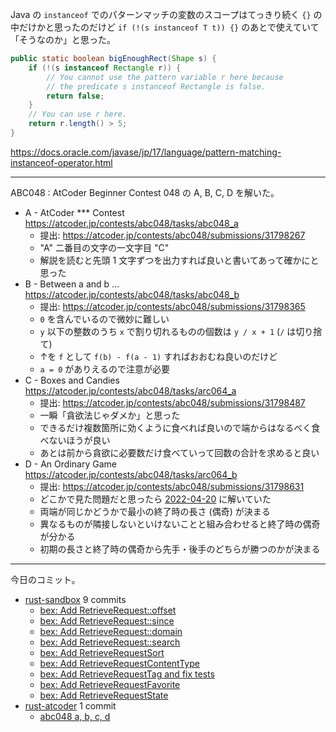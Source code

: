 Java の `instanceof` でのパターンマッチの変数のスコープはてっきり続く `{}` の中だけかと思ったのだけど `if (!(s instanceof T t)) {}` のあとで使えていて「そうなのか」と思った。

```java
public static boolean bigEnoughRect(Shape s) {
    if (!(s instanceof Rectangle r)) {
        // You cannot use the pattern variable r here because
        // the predicate s instanceof Rectangle is false.
        return false;
    }
    // You can use r here.
    return r.length() > 5;
}
```

<https://docs.oracle.com/javase/jp/17/language/pattern-matching-instanceof-operator.html>

---

ABC048 : AtCoder Beginner Contest 048 の A, B, C, D を解いた。

- A - AtCoder *** Contest
  <https://atcoder.jp/contests/abc048/tasks/abc048_a>
  - 提出: <https://atcoder.jp/contests/abc048/submissions/31798267>
  - "A" 二番目の文字の一文字目 "C"
  - 解説を読むと先頭 1 文字ずつを出力すれば良いと書いてあって確かにと思った
- B - Between a and b ...
  <https://atcoder.jp/contests/abc048/tasks/abc048_b>
  - 提出: <https://atcoder.jp/contests/abc048/submissions/31798365>
  - `0` を含んでいるので微妙に難しい
  - `y` 以下の整数のうち `x` で割り切れるものの個数は `y / x + 1` (`/` は切り捨て)
  - ↑を `f` として `f(b) - f(a - 1)` すればおおむね良いのだけど
  - `a = 0` がありえるので注意が必要
- C - Boxes and Candies
  <https://atcoder.jp/contests/abc048/tasks/arc064_a>
  - 提出: <https://atcoder.jp/contests/abc048/submissions/31798487>
  - 一瞬「貪欲法じゃダメか」と思った
  - できるだけ複数箇所に効くように食べれば良いので端からはなるべく食べないほうが良い
  - あとは前から貪欲に必要数だけ食べていって回数の合計を求めると良い
- D - An Ordinary Game
  <https://atcoder.jp/contests/abc048/tasks/arc064_b>
  - 提出: <https://atcoder.jp/contests/abc048/submissions/31798631>
  - どこかで見た問題だと思ったら [2022-04-20] に解いていた
  - 両端が同じかどうかで最小の終了時の長さ (偶奇) が決まる
  - 異なるものが隣接しないといけないことと組み合わせると終了時の偶奇が分かる
  - 初期の長さと終了時の偶奇から先手・後手のどちらが勝つのかが決まる

---

今日のコミット。

- [rust-sandbox](https://github.com/bouzuya/rust-sandbox) 9 commits
  - [bex: Add RetrieveRequest::offset](https://github.com/bouzuya/rust-sandbox/commit/7bf2556182633960f9215f020afb9e93c8fcb1b9)
  - [bex: Add RetrieveRequest::since](https://github.com/bouzuya/rust-sandbox/commit/16bd2632d29fd35e296499c47ac430484e92e2ae)
  - [bex: Add RetrieveRequest::domain](https://github.com/bouzuya/rust-sandbox/commit/e0b563bc218816f099d408ecf4e3f51c5e4624dc)
  - [bex: Add RetrieveRequest::search](https://github.com/bouzuya/rust-sandbox/commit/9def859132360a8207fec460029a348ab5b6db85)
  - [bex: Add RetrieveRequestSort](https://github.com/bouzuya/rust-sandbox/commit/e6bd0694f2c6f227674d659c5762c0c8d2c01546)
  - [bex: Add RetrieveRequestContentType](https://github.com/bouzuya/rust-sandbox/commit/f6cd44b9519df67e3906009ac3bbb6c6ba92fb9b)
  - [bex: Add RetrieveRequestTag and fix tests](https://github.com/bouzuya/rust-sandbox/commit/f70128ad694d2d2a875fb37a5315575b8a9cf4ea)
  - [bex: Add RetrieveRequestFavorite](https://github.com/bouzuya/rust-sandbox/commit/28ec357abe456b45eae619a3d7bb66fde3f9910d)
  - [bex: Add RetrieveRequestState](https://github.com/bouzuya/rust-sandbox/commit/8eca572f2902d12aa7be8d3d2a650f05e9d469e8)
- [rust-atcoder](https://github.com/bouzuya/rust-atcoder) 1 commit
  - [abc048 a, b, c, d](https://github.com/bouzuya/rust-atcoder/commit/5b768877ae1b142bf3a97828b03f5b27d348f250)

[2022-04-20]: https://blog.bouzuya.net/2022/04/20/
